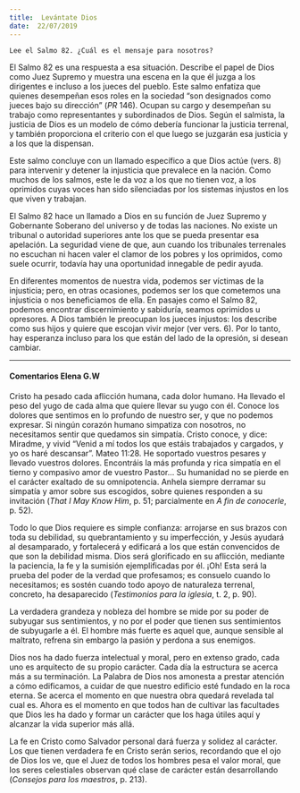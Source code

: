 ```yaml
---
title:  Levántate Dios
date:  22/07/2019
---
```


`Lee el Salmo 82. ¿Cuál es el mensaje para nosotros?`

El Salmo 82 es una respuesta a esa situación. Describe el papel de Dios como Juez Supremo y muestra una escena en la que él juzga a los dirigentes e incluso a los jueces del pueblo. Este salmo enfatiza que quienes desempeñan esos roles en la sociedad “son designados como jueces bajo su dirección” (_PR_ 146). Ocupan su cargo y desempeñan su trabajo como representantes y subordinados de Dios. Según el salmista, la justicia de Dios es un modelo de cómo debería funcionar la justicia terrenal, y también proporciona el criterio con el que luego se juzgarán esa justicia y a los que la dispensan.

Este salmo concluye con un llamado específico a que Dios actúe (vers. 8) para intervenir y detener la injusticia que prevalece en la nación. Como muchos de los salmos, este le da voz a los que no tienen voz, a los oprimidos cuyas voces han sido silenciadas por los sistemas injustos en los que viven y trabajan.

El Salmo 82 hace un llamado a Dios en su función de Juez Supremo y Gobernante Soberano del universo y de todas las naciones. No existe un tribunal o autoridad superiores ante los que se pueda presentar esa apelación. La seguridad viene de que, aun cuando los tribunales terrenales no escuchan ni hacen valer el clamor de los pobres y los oprimidos, como suele ocurrir, todavía hay una oportunidad innegable de pedir ayuda.

En diferentes momentos de nuestra vida, podemos ser víctimas de la injusticia; pero, en otras ocasiones, podemos ser los que cometemos una injusticia o nos beneficiamos de ella. En pasajes como el Salmo 82, podemos encontrar discernimiento y sabiduría, seamos oprimidos u opresores. A Dios también le preocupan los jueces injustos: los describe como sus hijos y quiere que escojan vivir mejor (ver vers. 6). Por lo tanto, hay esperanza incluso para los que están del lado de la opresión, si desean cambiar.

---

#### Comentarios Elena G.W

Cristo ha pesado cada aflicción humana, cada dolor humano. Ha llevado el peso del yugo de cada alma que quiere llevar su yugo con él. Conoce los dolores que sentimos en lo profundo de nuestro ser, y que no podemos expresar. Si ningún corazón humano simpatiza con nosotros, no necesitamos sentir que quedamos sin simpatía. Cristo conoce, y dice: Miradme, y vivid “Venid a mí todos los que estáis trabajados y cargados, y yo os haré descansar”. Mateo 11:28. He soportado vuestros pesares y llevado vuestros dolores. Encontráis la más profunda y rica simpatía en el tierno y compasivo amor de vuestro Pastor… Su humanidad no se pierde en el carácter exaltado de su omnipotencia. Anhela siempre derramar su simpatía y amor sobre sus escogidos, sobre quienes responden a su invitación (_That I May Know Him_, p. 51; parcialmente en _A fin de conocerle_, p. 52).

Todo lo que Dios requiere es simple confianza: arrojarse en sus brazos con toda su debilidad, su quebrantamiento y su imperfección, y Jesús ayudará al desamparado, y fortalecerá y edificará a los que están convencidos de que son la debilidad misma. Dios será glorificado en su aflicción, mediante la paciencia, la fe y la sumisión ejemplificadas por él. ¡Oh! Esta será la prueba del poder de la verdad que profesamos; es consuelo cuando lo necesitamos; es sostén cuando todo apoyo de naturaleza terrenal, concreto, ha desaparecido (_Testimonios para la iglesia_, t. 2, p. 90).

La verdadera grandeza y nobleza del hombre se mide por su poder de subyugar sus sentimientos, y no por el poder que tienen sus sentimientos de subyugarle a él. El hombre más fuerte es aquel que, aunque sensible al maltrato, refrena sin embargo la pasión y perdona a sus enemigos.

Dios nos ha dado fuerza intelectual y moral, pero en extenso grado, cada uno es arquitecto de su propio carácter. Cada día la estructura se acerca más a su terminación. La Palabra de Dios nos amonesta a prestar atención a cómo edificamos, a cuidar de que nuestro edificio esté fundado en la roca eterna. Se acerca el momento en que nuestra obra quedará revelada tal cual es. Ahora es el momento en que todos han de cultivar las facultades que Dios les ha dado y formar un carácter que los haga útiles aquí y alcanzar la vida superior más allá.

La fe en Cristo como Salvador personal dará fuerza y solidez al carácter. Los que tienen verdadera fe en Cristo serán serios, recordando que el ojo de Dios los ve, que el Juez de todos los hombres pesa el valor moral, que los seres celestiales observan qué clase de carácter están desarrollando (_Consejos para los maestros_, p. 213).